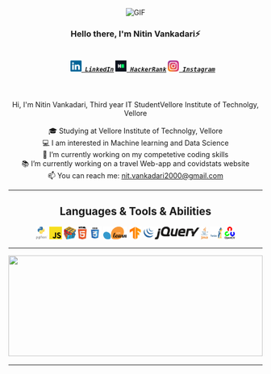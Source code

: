 <p align="center">
  <img alt="GIF" src="https://media.giphy.com/media/lTRuG1F4VZ3LHMpXY2/giphy.gif" width = 200/>
</p>
<h3 align="center">Hello there, I'm Nitin Vankadari⚡</h3>
<h5 align="center">
  <code>
    <a href="https://www.linkedin.com/in/nitin-vankadari-930747173/" title="LinkedIn Profile"><img width="22" src="https://github.com/NitinV2000/NitinV2000/blob/master/images/linkedin.svg"> LinkedIn</a></code>
  <code><a href="https://www.hackerrank.com/NitinVankadari" title="HackerRank Profile"><img width="22" src="https://github.com/NitinV2000/NitinV2000/blob/master/images/hackerrank.png"> HackerRank</a></code>
  <code><a href="https://www.instagram.com/nitin1620/" title="Instagram Profile"><img width="22" src="https://github.com/NitinV2000/NitinV2000/blob/master/images/instagram.svg"> Instagram</a></code>
</h5>
<br>
<p align="center">
  Hi, I'm Nitin Vankadari, Third year IT StudentVellore Institute of Technolgy, Vellore
  <br>
  <br>
  🎓 Studying at Vellore Institute of Technolgy, Vellore
  <br>
  💻 I am interested in Machine learning and Data Science
  <br>
  🔬 I’m currently working on my competetive coding skills
  <br>
  📚 I’m currently working on a travel Web-app and covidstats website
  <br>
  📫 You can reach me: <a href="mailto: nit.vankadari2000@gmail.com">nit.vankadari2000@gmail.com</a>
</p>

<hr>

<h2 align="center">Languages & Tools & Abilities</h2>

<p align="center">
  <code><img title="Python" height="25" src="https://github.com/NitinV2000/NitinV2000/blob/master/images/python.svg"></code>
  <code><img title="Javascript" height="25" src="https://github.com/NitinV2000/NitinV2000/blob/master/images/javascript.svg"></code>
  <code><img title="Problem Solving" height="25" src="https://github.com/NitinV2000/NitinV2000/blob/master/images/problemSolving.png"></code>
  <code><img title="HTML5" height="25" src="https://github.com/NitinV2000/NitinV2000/blob/master/images/html5.svg"></code>
  <code><img title="CSS" height="25" src="https://github.com/NitinV2000/NitinV2000/blob/master/images/css.svg"></code>
  <code><img title="Scikit" height="25" src="https://github.com/NitinV2000/NitinV2000/blob/master/images/1200px-Scikit_learn_logo_small.svg.png"></code>
  <code><img title="Tensorflow" height="25" src="https://github.com/NitinV2000/NitinV2000/blob/master/images/download.png"></code>
  <code><img title="JQuery" height="25" src="https://github.com/NitinV2000/NitinV2000/blob/master/images/jquery.svg"></code>
  <code><img title="Java" height="25" src="https://github.com/NitinV2000/NitinV2000/blob/master/images/java.svg"></code>
  <code><img title="Pandas" height="25" src="https://github.com/NitinV2000/NitinV2000/blob/master/images/download%20(1).png"></code>
  <code><img title="Opencv" height="25" src="https://github.com/NitinV2000/NitinV2000/blob/master/images/1200px-OpenCV_Logo_with_text_svg_version.svg.png"></code>
</p>

<hr>

<a href="https://github.com/anuraghazra/github-readme-stats" title="Go to Source"><img width="100%" height="200" src="https://github-readme-stats.vercel.app/api?username=NitinV2000&show_icons=true&theme=gotham"></a>

<hr>

<!--
**NitinV2000/NitinV2000** is a ✨ _special_ ✨ repository because its `README.md` (this file) appears on your GitHub profile.

Here are some ideas to get you started:

- 🔭 I’m currently working on ...
- 🌱 I’m currently learning ...
- 👯 I’m looking to collaborate on ...
- 🤔 I’m looking for help with ...
- 💬 Ask me about ...
- 📫 How to reach me: ...
- 😄 Pronouns: ...
- ⚡ Fun fact: ...
-->

